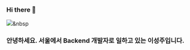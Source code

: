 ### Hi there 👋

<a href="https://lsj31404.tistory.com" target="_blank"><img src="https://img.shields.io/badge/Storyblok-09B3AF?style=social&logo=Python&logoColor=white"/></a>&nbsp 

### 안녕하세요. 서울에서 Backend 개발자로 일하고 있는 이성주입니다.
<!--
**Seongju-Lee/Seongju-Lee** is a ✨ _special_ ✨ repository because its `README.md` (this file) appears on your GitHub profile.

Here are some ideas to get you started:

- 🔭 I’m currently working on ...
- 🌱 I’m currently learning ...
- 👯 I’m looking to collaborate on ...
- 🤔 I’m looking for help with ...
- 💬 Ask me about ...
- 📫 How to reach me: ...
- 😄 Pronouns: ...
- ⚡ Fun fact: ...
-->
